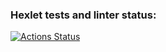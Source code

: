 ### Hexlet tests and linter status:
[![Actions Status](https://github.com/econavi/frontend-project-12/actions/workflows/hexlet-check.yml/badge.svg)](https://github.com/econavi/frontend-project-12/actions)